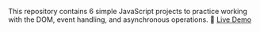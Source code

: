 This repository contains 6 simple JavaScript projects to practice working with the DOM, event handling, and asynchronous operations.
🔗 [Live Demo](https://simple-javascript-projects-blue.vercel.app/)

